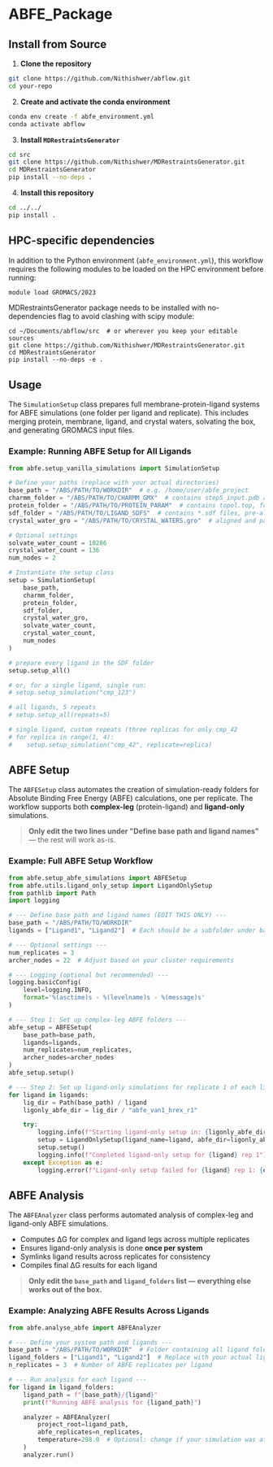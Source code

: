 # ABFE_Package

## Install from Source

1. **Clone the repository**

```bash
git clone https://github.com/Nithishwer/abflow.git
cd your-repo
```

2. **Create and activate the conda environment**

```bash
conda env create -f abfe_environment.yml
conda activate abflow
```

3. **Install `MDRestraintsGenerator`**

```bash
cd src
git clone https://github.com/Nithishwer/MDRestraintsGenerator.git
cd MDRestraintsGenerator
pip install --no-deps .
```

4. **Install this repository**

```bash
cd ../../
pip install .
```

## HPC-specific dependencies

In addition to the Python environment (`abfe_environment.yml`), this workflow requires the following modules to be loaded on the HPC environment before running:

```bash
module load GROMACS/2023
```

MDRestraintsGenerator package needs to be installed with no-dependencies flag to avoid clashing with scipy module: 

```
cd ~/Documents/abflow/src  # or wherever you keep your editable sources
git clone https://github.com/Nithishwer/MDRestraintsGenerator.git
cd MDRestraintsGenerator
pip install --no-deps -e .
```

## Usage

The `SimulationSetup` class prepares full membrane-protein-ligand systems for ABFE simulations (one folder per ligand and replicate). This includes merging protein, membrane, ligand, and crystal waters, solvating the box, and generating GROMACS input files.

### Example: Running ABFE Setup for All Ligands

```python
from abfe.setup_vanilla_simulations import SimulationSetup

# Define your paths (replace with your actual directories)
base_path = "/ABS/PATH/TO/WORKDIR"  # e.g. /home/user/abfe_project
charmm_folder = "/ABS/PATH/TO/CHARMM_GMX"  # contains step5_input.pdb and membrane files
protein_folder = "/ABS/PATH/TO/PROTEIN_PARAM"  # contains topol.top, forcefield.itp, posres.itp, etc.
sdf_folder = "/ABS/PATH/TO/LIGAND_SDFS"  # contains *.sdf files, pre-aligned to protein binding site
crystal_water_gro = "/ABS/PATH/TO/CRYSTAL_WATERS.gro"  # aligned and parameterized crystal waters

# Optional settings
solvate_water_count = 10286
crystal_water_count = 136
num_nodes = 2

# Instantiate the setup class
setup = SimulationSetup(
    base_path,
    charmm_folder,
    protein_folder,
    sdf_folder,
    crystal_water_gro,
    solvate_water_count,
    crystal_water_count,
    num_nodes
)

# prepare every ligand in the SDF folder
setup.setup_all()

# or, for a single ligand, single run:
# setup.setup_simulation("cmp_123")

# all ligands, 5 repeats
# setup.setup_all(repeats=5)

# single ligand, custom repeats (three replicas for only cmp_42
# for replica in range(1, 4):
#    setup.setup_simulation("cmp_42", replicate=replica)
```

## ABFE Setup

The `ABFESetup` class automates the creation of simulation-ready folders for Absolute Binding Free Energy (ABFE) calculations, one per replicate. The workflow supports both **complex-leg** (protein-ligand) and **ligand-only** simulations.

> **Only edit the two lines under "Define base path and ligand names"** — the rest will work as-is.

### Example: Full ABFE Setup Workflow

```python
from abfe.setup_abfe_simulations import ABFESetup
from abfe.utils.ligand_only_setup import LigandOnlySetup
from pathlib import Path
import logging

# --- Define base path and ligand names (EDIT THIS ONLY) ---
base_path = "/ABS/PATH/TO/WORKDIR"
ligands = ["Ligand1", "Ligand2"]  # Each should be a subfolder under base_path

# --- Optional settings ---
num_replicates = 3
archer_nodes = 22  # Adjust based on your cluster requirements

# --- Logging (optional but recommended) ---
logging.basicConfig(
    level=logging.INFO,
    format='%(asctime)s - %(levelname)s - %(message)s'
)

# --- Step 1: Set up complex-leg ABFE folders ---
abfe_setup = ABFESetup(
    base_path=base_path,
    ligands=ligands,
    num_replicates=num_replicates,
    archer_nodes=archer_nodes
)
abfe_setup.setup()

# --- Step 2: Set up ligand-only simulations for replicate 1 of each ligand ---
for ligand in ligands:
    lig_dir = Path(base_path) / ligand
    ligonly_abfe_dir = lig_dir / "abfe_van1_hrex_r1"

    try:
        logging.info(f"Starting ligand-only setup in: {ligonly_abfe_dir}")
        setup = LigandOnlySetup(ligand_name=ligand, abfe_dir=ligonly_abfe_dir)
        setup.setup()
        logging.info(f"Completed ligand-only setup for {ligand} rep 1")
    except Exception as e:
        logging.error(f"Ligand-only setup failed for {ligand} rep 1: {e}")
```



## ABFE Analysis

The `ABFEAnalyzer` class performs automated analysis of complex-leg and ligand-only ABFE simulations.

- Computes ΔG for complex and ligand legs across multiple replicates  
- Ensures ligand-only analysis is done **once per system**  
- Symlinks ligand results across replicates for consistency  
- Compiles final ΔG results for each ligand

> **Only edit the `base_path` and `ligand_folders` list — everything else works out of the box.**

### Example: Analyzing ABFE Results Across Ligands

```python
from abfe.analyse_abfe import ABFEAnalyzer

# --- Define your system path and ligands ---
base_path = "/ABS/PATH/TO/WORKDIR"  # Folder containing all ligand folders
ligand_folders = ["Ligand1", "Ligand2"]  # Replace with your actual ligand folder names
n_replicates = 3  # Number of ABFE replicates per ligand

# --- Run analysis for each ligand ---
for ligand in ligand_folders:
    ligand_path = f"{base_path}/{ligand}"
    print(f"Running ABFE analysis for {ligand_path}")

    analyzer = ABFEAnalyzer(
        project_root=ligand_path,
        abfe_replicates=n_replicates,
        temperature=298.0  # Optional: change if your simulation was at a different T
    )
    analyzer.run()


